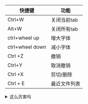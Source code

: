 快捷键|功能
---|---
Ctrl+W | 关闭当前tab
Alt+W  | 关闭所有tab
ctrl+wheel up | 增大字体
ctrl+wheel down | 减小字体
Ctrl +Z | 撤销
Ctrl+Y | 取消撤销
Ctrl +X |剪切/删除
Ctrl + E | 最近文件列表

<details>
	<summary>这么厉害吗</summary>
		
</details>


